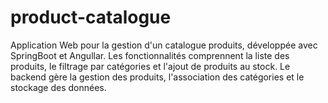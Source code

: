 # product-catalogue
Application Web pour la gestion d'un catalogue produits, développée avec SpringBoot et Angullar. Les fonctionnalités comprennent la liste des produits, le filtrage par catégories et l'ajout de produits au stock. Le backend gère la gestion des produits, l'association des catégories et le stockage des données.
